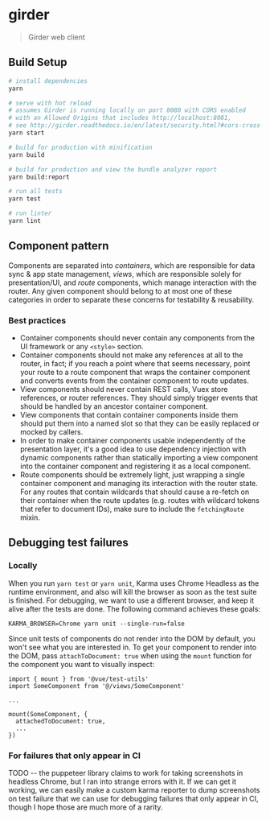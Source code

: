# girder

> Girder web client

## Build Setup

``` bash
# install dependencies
yarn

# serve with hot reload
# assumes Girder is running locally on port 8080 with CORS enabled
# with an Allowed Origins that includes http://localhost:8081,
# see http://girder.readthedocs.io/en/latest/security.html?#cors-cross-origin-resource-sharing
yarn start

# build for production with minification
yarn build

# build for production and view the bundle analyzer report
yarn build:report

# run all tests
yarn test

# run linter
yarn lint
```

## Component pattern

Components are separated into *containers*, which are responsible for data sync & app state management,
*views*, which are responsible solely for presentation/UI, and *route* components, which manage interaction with
the router. Any given component should belong to at most one of these categories
in order to separate these concerns for testability & reusability.


### Best practices

* Container components should never contain any components from the UI framework or any `<style>`
section.
* Container components should not make any references at
all to the router, in fact; if you reach a point where that seems necessary, point your route to
a route component that wraps the container component and converts events from the container component
to route updates.
* View components should never contain REST calls, Vuex store references, or router references. They
should simply trigger events that should be handled by an ancestor container component.
* View components that contain container components inside them should put them into a named slot
so that they can be easily replaced or mocked by callers.
* In order to make container components usable independently of the presentation layer, it's a good idea to
use dependency injection with dynamic components rather than statically importing a view component
into the container component and registering it as a local component.
* Route components should be extremely light, just wrapping a single container component and managing
its interaction with the router state. For any routes that contain wildcards that should cause a
re-fetch on their container when the route updates (e.g. routes with wildcard tokens that refer to
document IDs), make sure to include the `fetchingRoute` mixin.

## Debugging test failures

### Locally

When you run `yarn test` or `yarn unit`, Karma uses Chrome Headless as the runtime environment,
and also will kill the browser as soon as the test suite is finished. For debugging, we want to
use a different browser, and keep it alive after the tests are done. The following command achieves
these goals:

    KARMA_BROWSER=Chrome yarn unit --single-run=false

Since unit tests of components do not render into the DOM by default, you won't see what you are
interested in. To get your component to render into the DOM, pass `attachToDocument: true` when using
the `mount` function for the component you want to visually inspect:

```
import { mount } from '@vue/test-utils'
import SomeComponent from '@/views/SomeComponent'

...

mount(SomeComponent, {
  attachedToDocument: true,
  ...
})
```

### For failures that only appear in CI

TODO -- the puppeteer library claims to work for taking screenshots in headless Chrome, but I ran into strange
errors with it. If we can get it working, we can easily make a custom karma reporter to dump
screenshots on test failure that we can use for debugging failures that only appear in CI, though I hope
those are much more of a rarity.

